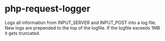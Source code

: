 # php-request-logger
Logs all information from INPUT_SERVER and INPUT_POST into a log file. New logs are prepended to the top of the logfile. If the logfile exceeds 1MB it gets truncated.
